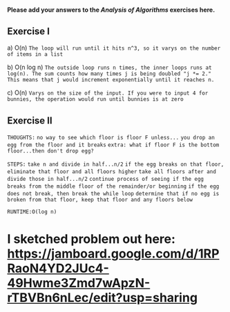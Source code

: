 #### Please add your answers to the ***Analysis of  Algorithms*** exercises here.

## Exercise I

a) O(n)
`The loop will run until it hits n^3, so it varys on the number of items in a list`


b) O(n log n)
`The outside loop runs n times, the inner loops runs at log(n). The sum counts how many times j is being doubled "j *= 2." This means that j would increment exponentially until it reaches n.`


c) O(n)
`Varys on the size of the input. If you were to input 4 for bunnies, the operation would run until bunnies is at zero`

## Exercise II
`THOUGHTS:`
`no way to see which floor is floor F unless...`
`you drop an egg from the floor and it breaks`
`extra: what if floor F is the bottom floor...then don't drop egg?`

`STEPS:` 
`take n and divide in half...n/2`
`if the egg breaks on that floor, eliminate that floor and all floors higher`
`take all floors after and divide those in half...n/2`
`continue process of seeing if the egg breaks from the middle floor of the remainder/or beginning`
`if the egg does not break, then break the while loop`
`determine that if no egg is broken from that floor, keep that floor and any floors below`

`RUNTIME:O(log n)`

# I sketched problem out here: https://jamboard.google.com/d/1RPRaoN4YD2JUc4-49Hwme3Zmd7wApzN-rTBVBn6nLec/edit?usp=sharing